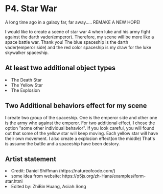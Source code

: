<h1>P4. Star War</h1>
A long time ago in a galaxy far, far away.....
REMAKE A NEW HOPE!

I would like to create a scene of star war 4 when luke and his army fight against the darth vader(emperor). Therefore, my scene will be more like a space battle war. Thank you! The blue spaceship is the darth vader(emperor side) and the red color spaceship is my draw for the luke skywalker spaceship.

<h2>At least two additional object types</h2>
<li>The Death Star</li>
<li>The Yellow Star</li>
<li>The Explosion</li>

<h2>Two Additional behaviors effect for my scene</h2>
I create two group of the spaceship. One is the emperor side and other one is the army who against the emperor. For two additional effect, I chose the option "some other individual behavior". If you look careful, you will found out that some of the yellow star will keep moving. Each yellow star will have their own movement. I also create a explosion effect(on the middle) That's is assume the battle and a spaceship have been destory.

<h2>Artist statement</h2>


<li>Credit: Daniel Shiffman (https://natureofcode.com/)</li>
<li>some idea from website: https://p5js.org/zh-Hans/examples/form-star.html</li>
<li>Edited by: ZhiBin Huang, Asiiah Song</li>
